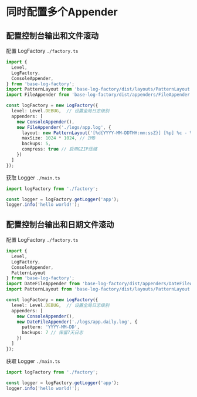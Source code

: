 # 同时配置多个Appender

## 配置控制台输出和文件滚动

配置 LogFactory `./factory.ts`

```typescript
import { 
  Level,
  LogFactory, 
  ConsoleAppender,
} from 'base-log-factory';
import PatternLayout from 'base-log-factory/dist/layouts/PatternLayout';
import FileAppender from 'base-log-factory/dist/appenders/FileAppender';

const logFactory = new LogFactory({
  level: Level.DEBUG,  // 设置全局日志级别
  appenders: [
    new ConsoleAppender(),
    new FileAppender('./logs/app.log', {
      layout: new PatternLayout('[%d{YYYY-MM-DDTHH:mm:ssZ}] [%p] %c - %m %x{userId}'),
      maxSize: 1024 * 1024, // 1MB
      backups: 5,
      compress: true // 启用GZIP压缩
    })
  ]
});
```

获取 Logger `./main.ts`

```typescript
import logFactory from './factory';

const logger = logFactory.getLogger('app');
logger.info('hello world!');
```

## 配置控制台输出和日期文件滚动

配置 LogFactory `./factory.ts`

```typescript
import { 
  Level,
  LogFactory, 
  ConsoleAppender, 
  PatternLayout 
} from 'base-log-factory';
import DateFileAppender from 'base-log-factory/dist/appenders/DateFileAppender';
import PatternLayout from 'base-log-factory/dist/layouts/PatternLayout';

const logFactory = new LogFactory({
  level: Level.DEBUG,  // 设置全局日志级别
  appenders: [
    new ConsoleAppender(),
    new DateFileAppender('./logs/app.daily.log', {
      pattern: 'YYYY-MM-DD',
      backups: 7 // 保留7天日志
    })
  ]
});
```

获取 Logger `./main.ts`

```typescript
import logFactory from './factory';

const logger = logFactory.getLogger('app');
logger.info('hello world!');
```
